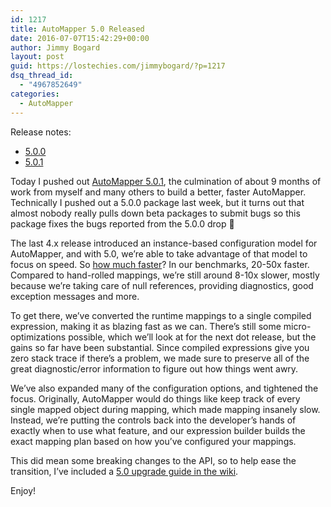 ```yaml
---
id: 1217
title: AutoMapper 5.0 Released
date: 2016-07-07T15:42:29+00:00
author: Jimmy Bogard
layout: post
guid: https://lostechies.com/jimmybogard/?p=1217
dsq_thread_id:
  - "4967852649"
categories:
  - AutoMapper
---
```

Release notes:

  * [5.0.0](https://github.com/AutoMapper/AutoMapper/releases/tag/v5.0.0)
  * [5.0.1](https://github.com/AutoMapper/AutoMapper/releases/tag/v5.0.1)

Today I pushed out [AutoMapper 5.0.1](https://www.nuget.org/packages/AutoMapper/5.0.1), the culmination of about 9 months of work from myself and many others to build a better, faster AutoMapper. Technically I pushed out a 5.0.0 package last week, but it turns out that almost nobody really pulls down beta packages to submit bugs so this package fixes the bugs reported from the 5.0.0 drop 🙂

The last 4.x release introduced an instance-based configuration model for AutoMapper, and with 5.0, we’re able to take advantage of that model to focus on speed. So [how much faster](https://lostechies.com/jimmybogard/2016/06/24/automapper-5-0-speed-increases/)? In our benchmarks, 20-50x faster. Compared to hand-rolled mappings, we’re still around 8-10x slower, mostly because we’re taking care of null references, providing diagnostics, good exception messages and more.

To get there, we’ve converted the runtime mappings to a single compiled expression, making it as blazing fast as we can. There’s still some micro-optimizations possible, which we’ll look at for the next dot release, but the gains so far have been substantial. Since compiled expressions give you zero stack trace if there’s a problem, we made sure to preserve all of the great diagnostic/error information to figure out how things went awry.

We’ve also expanded many of the configuration options, and tightened the focus. Originally, AutoMapper would do things like keep track of every single mapped object during mapping, which made mapping insanely slow. Instead, we’re putting the controls back into the developer’s hands of exactly when to use what feature, and our expression builder builds the exact mapping plan based on how you’ve configured your mappings.

This did mean some breaking changes to the API, so to help ease the transition, I’ve included a [5.0 upgrade guide in the wiki](https://github.com/AutoMapper/AutoMapper/wiki/5.0-Upgrade-Guide).

Enjoy!